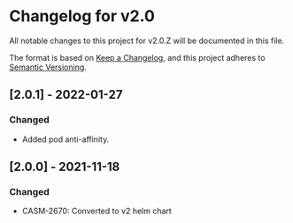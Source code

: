 # Changelog for v2.0

All notable changes to this project for v2.0.Z will be documented in this file.

The format is based on [Keep a Changelog](https://keepachangelog.com/en/1.0.0/),
and this project adheres to [Semantic Versioning](https://semver.org/spec/v2.0.0.html).

## [2.0.1] - 2022-01-27

### Changed

- Added pod anti-affinity.

## [2.0.0] - 2021-11-18

### Changed

- CASM-2670: Converted to v2 helm chart
